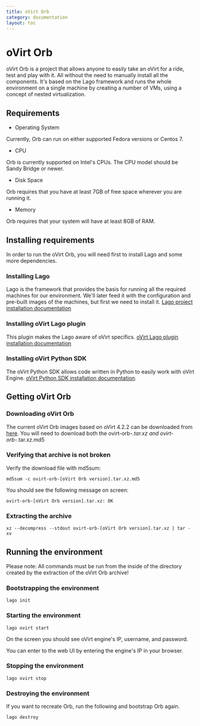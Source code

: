```yaml
---
title: oVirt Orb
category: documentation
layout: toc
---
```


# oVirt Orb

oVirt Orb is a project that allows anyone to easily take an oVirt for a ride, test and play with it.
All without the need to manually install all the components.
It's based on the Lago framework and runs the whole environment on a single machine by creating a number of VMs, using a concept of nested virtualization.

## Requirements

- Operating System

Currently, Orb can run on either supported Fedora versions or Centos 7.

- CPU

Orb is currently supported on Intel's CPUs. The CPU model should be Sandy Bridge or newer.

- Disk Space

Orb requires that you have at least 7GB of free space wherever you are running it.

- Memory

Orb requires that your system will have at least 8GB of RAM.

## Installing requirements

In order to run the oVirt Orb, you will need first to install Lago and some more dependencies.

### Installing Lago
Lago is the framework that provides the basis for running all the required machines for our environment.
We'll later feed it with the configuration and pre-built images of the machines, but first we need to install it.
[Lago project installation documentation](http://lago.readthedocs.io/en/latest/Installation.html)

### Installing oVirt Lago plugin
This plugin makes the Lago aware of oVirt specifics.
[oVirt Lago plugin installation documentation](http://lago-ost-plugin.readthedocs.io/en/latest/Installation.html)

### Installing oVirt Python SDK
The oVirt Python SDK allows code written in Python to easily work with oVirt Engine.
[oVirt Python SDK installation documentation](https://pypi.python.org/pypi/ovirt-engine-sdk-python/4.2.4).

## Getting oVirt Orb

### Downloading oVirt Orb
The current oVirt Orb images based on oVirt 4.2.2 can be downloaded from [here](http://resources.ovirt.org/pub/ovirt-4.2/ovirt-orb/).
You will need to download both the ovirt-orb-*.tar.xz and ovirt-orb-*.tar.xz.md5

### Verifying that archive is not broken

Verify the download file with md5sum:

    md5sum -c ovirt-orb-[oVirt Orb version].tar.xz.md5

You should see the following message on screen:

    ovirt-orb-[oVirt Orb version].tar.xz: OK

### Extracting the archive

    xz --decompress --stdout ovirt-orb-[oVirt Orb version].tar.xz | tar -xv

## Running the environment

Please note: All commands must be run from the inside of the directory created by the extraction of the oVirt Orb archive!

### Bootstrapping the environment

    lago init

### Starting the environment

    lago ovirt start

On the screen you should see oVirt engine's IP, username, and password.

You can enter to the web UI by entering the engine's IP in your browser.

### Stopping the environment

    lago ovirt stop

### Destroying the environment

If you want to recreate Orb, run the following and bootstrap Orb again.

    lago destroy

